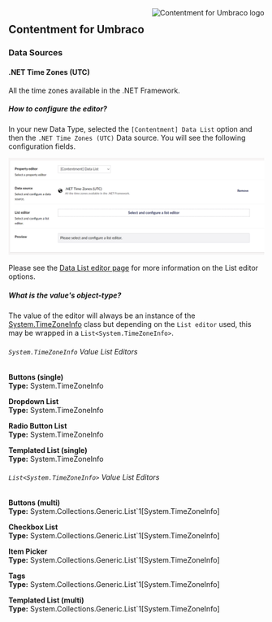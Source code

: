 <img src="../assets/img/logo.png" alt="Contentment for Umbraco logo" title="A state of Umbraco happiness." height="130" align="right">

## Contentment for Umbraco

### Data Sources

#### .NET Time Zones (UTC)

All the time zones available in the .NET Framework.


##### How to configure the editor?

In your new Data Type, selected the `[Contentment] Data List` option and then the `.NET Time Zones (UTC)` Data source. You will see the following configuration fields.

![Configuration Editor for Data List - empty state](data-source--timezone--configuration-editor-01.png)

Please see the [Data List editor page](../editors/data-list.md) for more information on the List editor options.

##### What is the value's object-type?

The value of the editor will always be an instance of the [System.TimeZoneInfo](https://docs.microsoft.com/en-us/dotnet/api/system.timezoneinfo) class but depending on the `List editor` used, this may be wrapped in a `List<System.TimeZoneInfo>`.

###### `System.TimeZoneInfo` Value List Editors

**Buttons (single)**  
**Type:** System.TimeZoneInfo  

**Dropdown List**  
**Type:** System.TimeZoneInfo  

**Radio Button List**  
**Type:** System.TimeZoneInfo  

**Templated List (single)**  
**Type:** System.TimeZoneInfo  

###### `List<System.TimeZoneInfo>` Value List Editors

**Buttons (multi)**  
**Type:** System.Collections.Generic.List`1[System.TimeZoneInfo]  

**Checkbox List**  
**Type:** System.Collections.Generic.List`1[System.TimeZoneInfo]  

**Item Picker**  
**Type:** System.Collections.Generic.List`1[System.TimeZoneInfo]  
 
**Tags**  
**Type:** System.Collections.Generic.List`1[System.TimeZoneInfo]  

**Templated List (multi)**  
**Type:** System.Collections.Generic.List`1[System.TimeZoneInfo]  